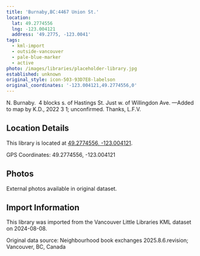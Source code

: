 ```yaml
---
title: 'Burnaby,BC:4467 Union St.'
location:
  lat: 49.2774556
  lng: -123.004121
  address: '49.2775, -123.0041'
tags:
  - kml-import
  - outside-vancouver
  - pale-blue-marker
  - active
photo: /images/libraries/placeholder-library.jpg
established: unknown
original_style: icon-503-93D7E8-labelson
original_coordinates: '-123.004121,49.2774556,0'
---
```

N. Burnaby.  4 blocks s. of Hastings St.
Just w. of Willingdon Ave.
—Added to map by K.D., 2022 3 1; unconfirmed. Thanks, L.F.V.  

## Location Details

This library is located at [49.2774556, -123.004121](https://www.google.com/maps?q=49.2774556,-123.004121).

GPS Coordinates: 49.2774556, -123.004121

## Photos

External photos available in original dataset.

## Import Information

This library was imported from the Vancouver Little Libraries KML dataset on 2024-08-08.

Original data source: Neighbourhood book exchanges 2025.8.6.revision; Vancouver, BC, Canada
